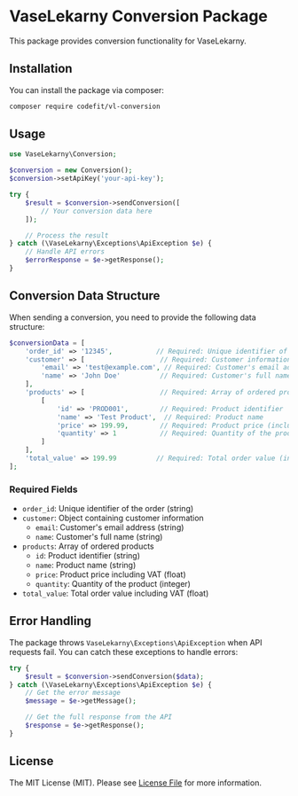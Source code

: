 # VaseLekarny Conversion Package

This package provides conversion functionality for VaseLekarny.

## Installation

You can install the package via composer:

```bash
composer require codefit/vl-conversion
```

## Usage

```php
use VaseLekarny\Conversion;

$conversion = new Conversion();
$conversion->setApiKey('your-api-key');

try {
    $result = $conversion->sendConversion([
        // Your conversion data here
    ]);

    // Process the result
} catch (\VaseLekarny\Exceptions\ApiException $e) {
    // Handle API errors
    $errorResponse = $e->getResponse();
}
```

## Conversion Data Structure

When sending a conversion, you need to provide the following data structure:

```php
$conversionData = [
    'order_id' => '12345',           // Required: Unique identifier of the order
    'customer' => [                   // Required: Customer information
        'email' => 'test@example.com', // Required: Customer's email address
        'name' => 'John Doe'          // Required: Customer's full name
    ],
    'products' => [                   // Required: Array of ordered products
        [
            'id' => 'PROD001',        // Required: Product identifier
            'name' => 'Test Product',  // Required: Product name
            'price' => 199.99,        // Required: Product price (including VAT)
            'quantity' => 1           // Required: Quantity of the product
        ]
    ],
    'total_value' => 199.99          // Required: Total order value (including VAT)
];
```

### Required Fields

- `order_id`: Unique identifier of the order (string)
- `customer`: Object containing customer information
  - `email`: Customer's email address (string)
  - `name`: Customer's full name (string)
- `products`: Array of ordered products
  - `id`: Product identifier (string)
  - `name`: Product name (string)
  - `price`: Product price including VAT (float)
  - `quantity`: Quantity of the product (integer)
- `total_value`: Total order value including VAT (float)

## Error Handling

The package throws `VaseLekarny\Exceptions\ApiException` when API requests fail. You can catch these exceptions to handle errors:

```php
try {
    $result = $conversion->sendConversion($data);
} catch (\VaseLekarny\Exceptions\ApiException $e) {
    // Get the error message
    $message = $e->getMessage();

    // Get the full response from the API
    $response = $e->getResponse();
}
```

## License

The MIT License (MIT). Please see [License File](LICENSE) for more information.

